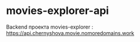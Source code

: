 # movies-explorer-api

Backend проекта movies-explorer : https://api.chernyshova.movie.nomoredomains.work